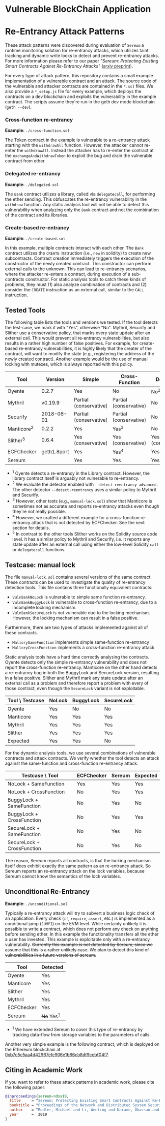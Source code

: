 # Vulnerable BlockChain Application
# Re-Entrancy Attack Patterns 

These attack patterns were discovered during evaluation of `Sereum` a runtime
monitoring solution for re-entrancy attacks, which utilizes taint tracking and
dynamic write locks to detect and prevent re-entrancy attacks. For more
information please refer to our paper *"Sereum: Protecting Existing Smart
Contracts Against Re-Entrancy Attacks"* ([arxiv preprint](https://arxiv.org/abs/1812.05934)).

For every type of attack pattern, this repository contains a small example
implementation of a vulnerable contract and an attack. The source code of the
vulnerable and attacker contracts are contained in the `*.sol` files. We also
provide a `*_setup.js` file for every example, which deploys the contracts on a
dev blockchain and exploits the vulnerability in the example contract. The
scripts assume they're run in the geth dev mode blockchain (`geth --dev`).

### Cross-function re-entrancy

**Example:** `./cross-function.sol`

The Token contract in the example is vulnerable to a re-entrancy attack
starting with the `withdrawAll` function. However, the attacker cannot
re-enter the `withdrawAll`. Instead the attacker has to re-enter the contract
at the `exchangeAndWithdrawToken` to exploit the bug and drain the vulnerable
contract from ether.

### Delegated re-entrancy

**Example:** `./delegated.sol`

The `Bank` contract utilizes a library, called via `delegatecall`, for
performing the ether sending. This obfuscates the re-entrancy vulnerability in
the `withdraw` function. Any static analysis tool will not be able to detect
this vulnerability when analyzing only the `Bank` contract and not the
combination of the contract and its libraries.

### Create-based re-entrancy

**Example:** `./create-based.sol`

In this example, multiple contracts interact with each other. The `Bank`
contract utilizes the `CREATE` instruction (i.e., `new` in solidity) to create
new subcontracts. Contract creation immediately triggers the execution of the
constructor of the newly created contract. This constructor can perform
external calls to the unknown. This can lead to re-entrancy scenarios, where
the attacker re-enters a contract, during execution of a sub-contracts
constructor. For static analysis tools to catch these kinds of problems, they
must (1) also analyze combination of contracts and (2) consider the `CREATE`
instruction as an external call, similar to the `CALL` instruction.


## Tested Tools

The following table lists the tools and versions we tested. If the tool detects
the test-case, we mark it with "Yes", otherwise "No". Mythril, Securify and
Slither use a conservative policy, that marks every state update after an
external call. This would prevent all re-entrancy vulnerabilities, but also
results in a rather high number of false positives. For example, for
create-based re-entrancy vulnerabilities, it is highly likely that the creater
of the contract, will want to modify the state (e.g., registering the address
of the newly created contract). Another example would be the use of manual
locking with mutexes, which is always reported with this policy.

| Tool          | Version     | Simple                 | Cross-Function         | Delegated | Create-based | 
| ------------- | ----------- | ---------------------- | ---------------------- | --------- | ------------ |
| Oyente        | 0.2.7       | Yes                    | No                     | No<sup>1</sup> | No      |
| Mythril       | v0.19.9     | Partial (conservative) | Partial (conservative) | No        | Partial (conservative) |
| Securify      | 2018-08-01  | Partial (conservative) | Partial (conservative) | No        | No           |
| Manticore<sup>2</sup> | 0.2.2 | Yes                  | Yes<sup>3</sup>        | No        | No           |
| Slither<sup>5</sup> | 0.6.4 | Yes (conservative)     | Yes (conservative)     | Yes (conservative) | No  |
| ECFChecker    | geth1.8port | Yes                    | Yes<sup>4</sup>        | Yes       | No           |
| Sereum        |             | Yes                    | Yes                    | Yes       | Yes          |


* <sup>1</sup> Oyente detects a re-entrancy in the Library contract. However, 
  the library contract itself is arguably not vulnerable to re-entrancy.
* <sup>2</sup> We evaluate the detector enabled with `--detect-reentrancy-advanced`.
  The other detector `--detect-reentrancy` uses a similar policy to Mythril and
  Securify.
* <sup>3</sup> However, other tests (e.g., `manual-lock.sol`) show that
  Manticore is sometimes not as accurate and reports re-entrancy attacks even
  though they're not really possible.
* <sup>4</sup> However, we crafted a different example for a cross-function
  re-entrancy attack that is not detected by ECFChecker. See the next section 
  for details.
* <sup>5</sup> In contrast to the other tools Slither works on the Solidity
  source code level. It has a similar policy to Mythril and Securify, i.e. it
  reports any state update after an external call using either the low-level
  Solidity `call` or `delegatecall` functions.


## Testcase: manual lock

The file `manual-lock.sol` contains several versions of the same contract. These
contracts can be used to investigate the quality of re-entrancy detection tools.
This file contains three functionally equivalent contracts:

* `VulnBankNoLock` is vulnerable to simple same function re-entrancy.
* `VulnBankBuggyLock` is vulnerable to cross-function re-entrancy, due to a 
  incomplete locking mechanism.
* `VulnBankSecureLock` is not vulnerable due to the locking mechanism. However,
  the locking mechanism can result in a false positive.

Furthermore, there are two types of attacks implemented against all of these
contracts.

* `MallorySameFunction` implements simple same-function re-entrancy
* `MalloryCrossFunction` implements a cross-function re-entrancy attack

Static analysis tools have a hard time correctly analysing the contracts. Oyente
detects only the simple re-entrancy vulnerability and does not report the
cross-function re-entrancy. Manticore on the other hand detects a re-entrancy
bug in both the BuggyLock and SecureLock version, resulting in a false positive.
Slither and Mythril mark any state update after an external call as a problem 
and therefore report a problem with every of those contract, even though the 
`SecureLock` variant is not exploitable.

| Tool \ Testcase | NoLock   | BuggyLock | SecureLock | 
| --------------- | -------- | --------- | ---------- |
| Oyente          | Yes      | No        | No         |
| Manticore       | Yes      | Yes       | Yes        |
| Mythril         | Yes      | Yes       | Yes        |
| Slither         | Yes      | Yes       | Yes        |
| Expected        | Yes      | Yes       | No         |

For the dynamic analysis tools, we use several combinations of vulnerable
contracts and attack contracts. We verify whether the tool detects an attack
against the same-function and cross-function re-entrancy attack.

| Testcase \ Tool            | ECFChecker | Sereum    | Expected |
| ---------------------------| ---------- | --------- | -------- |
| NoLock + SameFunction      | Yes        | Yes       | Yes      |
| NoLock + CrossFunction     | No         | Yes       | Yes      |
| BuggyLock + SameFunction   | No         | Yes       | No       |
| BuggyLock + CrossFunction  | No         | Yes       | Yes      |
| SecureLock + SameFunction  | No         | Yes       | No       |
| SecureLock + CrossFunction | No         | Yes       | No       |

The reason, Sereum reports all contracts, is that the locking mechanism itself
does exhibit exactly the same pattern as an re-entrancy attack. So Sereum
reports an re-entrancy attack on the lock variables, because Sereum cannot know
the semantics of the lock variables.


## Unconditional Re-Entrancy

**Example:** `./unconditional.sol`

Typically a re-entrancy attack will try to subvert a business logic check of an
application. Every check (`if`, `require`, `assert`, etc.) is implemented as a
conditional jump (`JUMPI`) on the EVM level. While certainly unlikely it is
possible to write a contract, which does not perform any check on anything
before sending ether. In this example the functionality transfers all the ether
a user has invested. This example is exploitable only with a re-entrancy
vulnerability. ~~Currently this example is not detected by Sereum, since we
assume that this is a rather unlikely case. We plan to detect this kind of
vulnerabilities in a future versions of sereum.~~

| Tool            | Detected | 
| --------------- | --- |
| Oyente          | Yes |
| Manticore       | Yes |
| Slither         | Yes |
| Mythril         | Yes |
| ECFChecker      | Yes |
| Sereum          | ~~No~~ Yes<sup>1</sup> |

* <sup>1</sup> We have extended Sereum to cover this type of re-entrancy by
  tracking data-flow from storage variables to the parameters of calls.

Another very simple example is the following contract, which is deployed on the Ethereum blockchain at [0xb7c5c5aa4d42967efe906e1b66cb8df9cebf04f7](https://etherscan.io/address/0xb7c5c5aa4d42967efe906e1b66cb8df9cebf04f7#code).

## Citing in Academic Work

If you want to refer to these attack patterns in academic work, please cite the
following paper:

```bibtex
@inproceedings{sereum-ndss19,
  title     = "Sereum: Protecting Existing Smart Contracts Against Re-Entrancy Attacks",
  booktitle = "Proceedings of the Network and Distributed System Security Symposium ({NDSS'19})",
  author    = "Rodler, Michael and Li, Wenting and Karame, Ghassan and Davi, Lucas",
  year      =  2019
}
```
